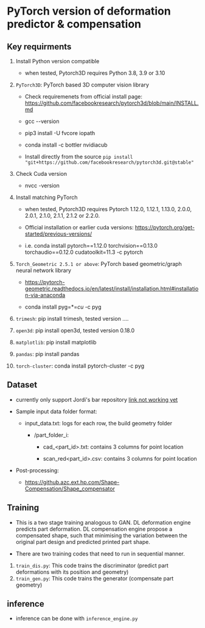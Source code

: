

# PyTorch version of deformation predictor & compensation

## Key requirments

1. Install Python version compatible

   - when tested, Pytorch3D requires Python 3.8, 3.9 or 3.10

4. ``PyTorch3D``: PyTorch based 3D computer vision library 

   - Check requiremenets from official install page: https://github.com/facebookresearch/pytorch3d/blob/main/INSTALL.md
   
   - gcc --version
   
   - pip3 install -U fvcore iopath
   
   - conda install -c bottler nvidiacub
   
   - Install directly from the source ``pip install "git+https://github.com/facebookresearch/pytorch3d.git@stable" ``
   
1. Check Cuda version 
   
   - nvcc -version 
   
3. Install matching PyTorch 

   - when tested, Pytorch3D requires Pytorch 1.12.0, 1.12.1, 1.13.0, 2.0.0, 2.0.1, 2.1.0, 2.1.1, 2.1.2 or 2.2.0.
   
   - Official installation or earlier cuda versions: https://pytorch.org/get-started/previous-versions/
   
   - i.e. conda install pytorch==1.12.0 torchvision==0.13.0 torchaudio==0.12.0 cudatoolkit=11.3 -c pytorch
   
6. ``Torch_Geometric 2.5.1 or above``: PyTorch based geometric/graph neural network library
   
   - https://pytorch-geometric.readthedocs.io/en/latest/install/installation.html#installation-via-anaconda
   
   - conda install pyg=*=*cu* -c pyg
   
4. ``trimesh``: pip install trimesh, tested version ....

5. ``open3d``: pip install open3d, tested version 0.18.0

7. ``matplotlib``: pip install matplotlib

8. ``pandas``: pip install pandas

9. ``torch-cluster``: conda install pytorch-cluster -c pyg





## Dataset
- currently only support Jordi's bar repository [link not working yet](https://duckduckgo.com)

- Sample input data folder format: 
  
   -  input_data.txt: logs for each row, the build geometry folder 
  
      - /part_folder_i:

         - cad_<part_id>.txt: contains 3 columns for point location 

         - scan_red<part_id>.csv: contains 3 columns for point location 

- Post-processing: 
  
    - https://github.azc.ext.hp.com/Shape-Compensation/Shape_compensator


## Training
- This is a two stage training analogous to GAN. DL deformation engine predicts part deformation. DL compensation engine propose a compensated shape, such that minimising the variation between the original part design and predicted printed part shape.   

- There are two training codes that need to run in sequential manner.
1. ``train_dis.py``: This code trains the discriminator (predict part deformations with its position and geometry) 
2. ``train_gen.py``: This code trains the generator (compensate part geometry)

## inference
- inference can be done with ``inference_engine.py`` 